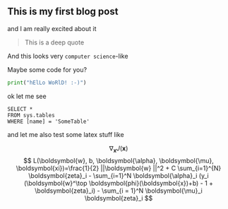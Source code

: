 ## This is my first blog post

and I am really excited about it

> This is a deep quote

And this looks very `computer science`-like

Maybe some code for you?

```python
print("hElLo WoRlD! :-)")
```

ok let me see

 ```tsql
 SELECT *
 FROM sys.tables
 WHERE [name] = 'SomeTable'
 ```
 
 and let me also test some latex stuff like
 
 $$ \nabla_\boldsymbol{x} J(\boldsymbol{x}) $$
 $$ L(\boldsymbol{w}, b, \boldsymbol{\alpha}, \boldsymbol{\mu}, \boldsymbol{xi})=\frac{1}{2} ||\boldsymbol{w} ||^2 + C \sum_{i=1}^{N} \boldsymbol{zeta}_i - \sum_{i=1}^N \boldsymbol{\alpha}_i (y_i (\boldsymbol{w}^\top \boldsymbol{phi}(\boldsymbol{x})+b) - 1 + \boldsymbol{zeta}_i) - \sum_{i = 1}^N \boldsymbol{\mu}_i \boldsymbol{zeta}_i $$
